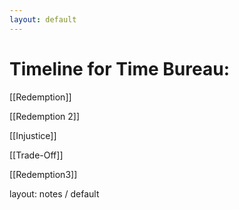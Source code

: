 ```yaml
---
layout: default
---
```


# Timeline for Time Bureau:


[[Redemption]] 

[[Redemption 2]]

[[Injustice]]

[[Trade-Off]]

[[Redemption3]]

layout: notes / default


